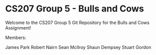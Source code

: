 # CS207 Group 5 - Bulls and Cows


Welcome to the CS207 Group 5 Git Repository for the Bulls and Cows Assignment!


Members:

James Park
Robert Nairn
Sean McIlroy
Shaun Dempsey
Stuart Gordon

